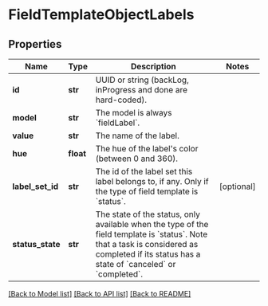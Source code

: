 # FieldTemplateObjectLabels

## Properties
Name | Type | Description | Notes
------------ | ------------- | ------------- | -------------
**id** | **str** | UUID or string (backLog, inProgress and done are hard-coded). | 
**model** | **str** | The model is always &#x60;fieldLabel&#x60;. | 
**value** | **str** | The name of the label. | 
**hue** | **float** | The hue of the label&#x27;s color (between 0 and 360). | 
**label_set_id** | **str** | The id of the label set this label belongs to, if any. Only if the type of field template is &#x60;status&#x60;. | [optional] 
**status_state** | **str** | The state of the status, only available when the type of the field template is &#x60;status&#x60;. Note that a task is considered as completed if its status has a state of &#x60;canceled&#x60; or &#x60;completed&#x60;. | 

[[Back to Model list]](../README.md#documentation-for-models) [[Back to API list]](../README.md#documentation-for-api-endpoints) [[Back to README]](../README.md)


